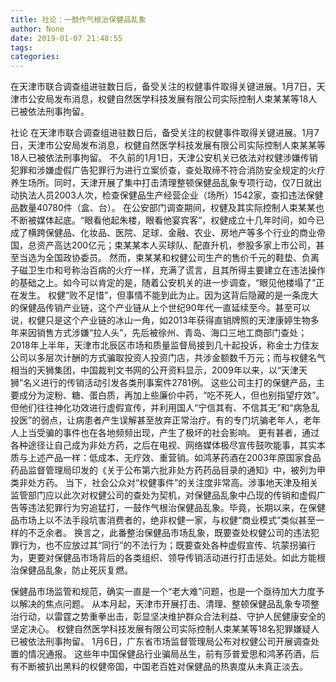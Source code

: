 ```yaml
---
title: 社论：一鼓作气根治保健品乱象
author: None
date: 2019-01-07 21:48:55
tags: 
categories: 
---
```

在天津市联合调查组进驻数日后，备受关注的权健事件取得关键进展。1月7日，天津市公安局发布消息，权健自然医学科技发展有限公司实际控制人束某某等18人已被依法刑事拘留。
<!-- more -->
社论
在天津市联合调查组进驻数日后，备受关注的权健事件取得关键进展。1月7日，天津市公安局发布消息，权健自然医学科技发展有限公司实际控制人束某某等18人已被依法刑事拘留。
不久前的1月1日，天津公安机关已依法对权健涉嫌传销犯罪和涉嫌虚假广告犯罪行为进行立案侦查，查处取缔不符合消防安全规定的火疗养生场所。同时，天津开展了集中打击清理整顿保健品乱象专项行动，仅7日就出动执法人员2003人次，检查保健品生产经营企业（场所）1542家，查扣违法保健品数量40780件（盒、台）。
在公安部门调查期间，权健及其实际控制人束某某也不断被媒体起底。“眼看他起朱楼，眼看他宴宾客”，权健成立十几年时间，如今已成了横跨保健品、化妆品、医院、足球、金融、农业、房地产等多个行业的商业帝国，总资产高达200亿元；束某某本人买球队、配直升机，参股多家上市公司，甚至当选为全国政协委员。
然而，束某某和权健公司生产的售价千元的鞋垫、负离子磁卫生巾和号称治百病的火疗一样，充满了谎言，且其所得主要建立在违法操作的基础之上。如今可以肯定的是，随着公安机关的进一步调查，“眼见他楼塌了”正在发生。
权健“败不足惜”，但事情不能到此为止。因为这背后隐藏的是一条庞大的保健品传销产业链，这个产业链从上个世纪90年代一直延续至今。甚至可以说，权健只是这个产业链的冰山一角，如2013年获得直销牌照的天津康婷生物多年来因销售方式涉嫌“拉人头”，先后被徐州、青岛、海口三地工商部门查处；2018年上半年，天津市北辰区市场和质量监督局接到几十起投诉，称金士力佳友公司以多层次计酬的方式骗取投资人投资门店，共涉金额数千万元；而与权健名气相当的天狮集团，中国裁判文书网的公开资料显示，2009年以来，以“天津天狮”名义进行的传销活动引发各类刑事案件2781例。
这些公司主打的保健产品，主要成分为淀粉、糖、蛋白质，再加上些廉价中药，“吃不死人，但也别指望疗效”。但他们往往神化功效进行虚假宣传，并利用国人“宁信其有、不信其无”和“病急乱投医”的弱点，让病患者产生误解甚至放弃正常治疗。有的专门坑骗老年人，老年人上当受骗的事件也在各地频频出现，产生了极坏的社会影响。
更有甚者，通过各种途径让自己成为非处方药，之后在电视、网络媒体极尽宣传鼓吹能事，其实本质与上述产品一样：低成本、无疗效、重营销。如鸿茅药酒在2003年原国家食品药品监督管理局印发的《关于公布第六批非处方药药品目录的通知》中，被列为甲类非处方药。
当下，社会公众对“权健事件”的关注度非常高。涉事地天津及相关监管部门应以此次对权健公司的查处为契机，对保健品乱象中凸现的传销和虚假广告等违法犯罪行为穷追猛打，一鼓作气根治保健品乱象。毕竟，长期以来，在保健品市场上以不法手段坑害消费者的，绝非权健一家，与权健“商业模式”类似甚至一样的不乏余者。
换言之，此番整治保健品市场乱象，既要查处权健公司的违法犯罪行为，也不应放过其“同行”的不法行为；既要查处各种虚假宣传、坑蒙拐骗行为，更要对保健品市场背后的各类组织、领导传销活动进行打击惩处。如此方能根治保健品乱象，防止死灰复燃。
 
 
保健品市场监管和规范，确实一直是一个“老大难”问题，也是一个亟待加大力度予以解决的焦点问题。
从本月起，天津市开展打击、清理、整顿保健品乱象专项整治行动，以雷霆之势重拳出击，彰显坚决维护群众合法利益、守护人民健康安全的坚定决心。
权健自然医学科技发展有限公司实际控制人束某某等18名犯罪嫌疑人已被依法刑事拘留。
1月6日，广东省市场监督管理局公布对权健公司开展调查处置的情况通报。
这些年中国保健品行业骗局丛生，前有莎普爱思和鸿茅药酒，后有不断被扒出黑料的权健帝国，中国老百姓对保健品的热衷度从未真正淡去。
